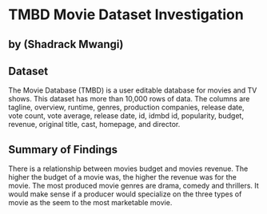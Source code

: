 # TMBD Movie Dataset Investigation
## by (Shadrack Mwangi)

## Dataset
The Movie Database (TMBD) is a user editable database for movies and TV shows. This dataset has more than 10,000 rows of data. The columns are tagline, overview, runtime, genres, production companies, release date, vote count, vote average, release date, id, idmbd id, popularity, budget, revenue, original title, cast, homepage, and director.

## Summary of Findings
There is a relationship between movies budget and movies revenue. The higher the budget of a movie was, the higher the revenue was for the movie. The most produced movie genres are drama, comedy and thrillers. It would make sense if a producer would specialize on the three types of movie as the seem to the most marketable movie.
